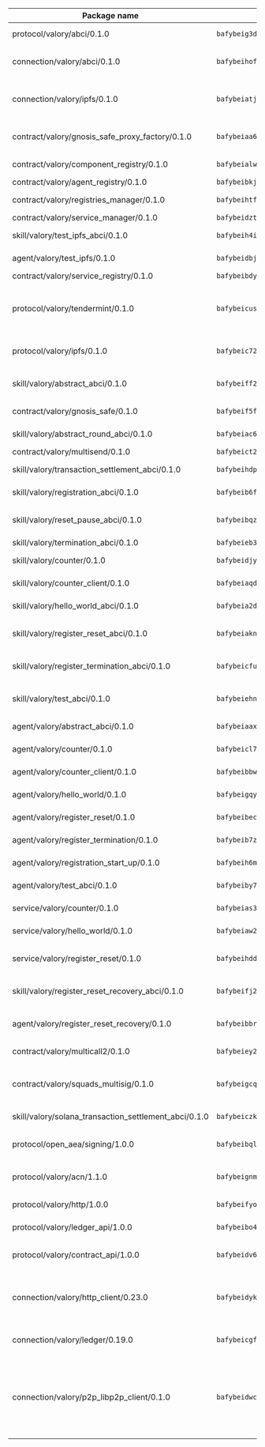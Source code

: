 | Package name                                                  | Package hash                                                  | Description                                                                                                                |
| ------------------------------------------------------------- | ------------------------------------------------------------- | -------------------------------------------------------------------------------------------------------------------------- |
| protocol/valory/abci/0.1.0                                    | `bafybeig3dj5jhsowlvg3t73kgobf6xn4nka7rkttakdb2gwsg5bp7rt7q4` | A protocol for ABCI requests and responses.                                                                                |
| connection/valory/abci/0.1.0                                  | `bafybeihofnsokowicviac6yz3uhur52l3mf54s2hz4i2je5ie4vlruouga` | connection to wrap communication with an ABCI server.                                                                      |
| connection/valory/ipfs/0.1.0                                  | `bafybeiatjutuiav7oxl4hszy3oypdwuetr6crjpminush54c5k4nbeciv4` | A connection responsible for uploading and downloading files from IPFS.                                                    |
| contract/valory/gnosis_safe_proxy_factory/0.1.0               | `bafybeiaa6fgwtykrti6i7sbt22raavpsbobsq2xgem4nkbcg744agnmkae` | Gnosis Safe proxy factory (GnosisSafeProxyFactory) contract                                                                |
| contract/valory/component_registry/0.1.0                      | `bafybeialw5eaa4v54s7i3sjsuy6d5k624quhxhziqntwq5hnz4g646sb7m` | Component registry contract                                                                                                |
| contract/valory/agent_registry/0.1.0                          | `bafybeibkj4pm6ziqh2fl3xfsjiou4ibnxlipmvmqhgvc7xwpnaddbtxzli` | Agent registry contract                                                                                                    |
| contract/valory/registries_manager/0.1.0                      | `bafybeihtfmbzsjwsz7kmujzc4bofyoxckekbdi643f762tj3fe4witgjqu` | Registries Manager contract                                                                                                |
| contract/valory/service_manager/0.1.0                         | `bafybeidzttjrfn3kfxubr24axouytshsm57sjl2232g2z3wlitk6dl32em` | Service Manager contract                                                                                                   |
| skill/valory/test_ipfs_abci/0.1.0                             | `bafybeih4itxgvvsxuf6kaaw6jzq3lys5hb2bdvb4zzjimwd5eoiutbyije` | IPFS e2e testing application.                                                                                              |
| agent/valory/test_ipfs/0.1.0                                  | `bafybeidbju3dqvtorylliejujtvago7wxo6kkusfnenaoebqqwev22twsy` | Agent for testing the ABCI connection.                                                                                     |
| contract/valory/service_registry/0.1.0                        | `bafybeibdy55edqs3djptv77ljkmbf6m3zizhutmvwgj3hpsagvmzhr4jbm` | Service Registry contract                                                                                                  |
| protocol/valory/tendermint/0.1.0                              | `bafybeicusvezoqlmyt6iqomcbwaz3xkhk2qf3d56q5zprmj3xdxfy64k54` | A protocol for communication between two AEAs to share tendermint configuration details.                                   |
| protocol/valory/ipfs/0.1.0                                    | `bafybeic72ncgqbzoz2guj4p4yjqulid7mv6yroeh65hxznloamoveeg7hq` | A protocol specification for IPFS requests and responses.                                                                  |
| skill/valory/abstract_abci/0.1.0                              | `bafybeiff2dqnkeorf343fmb3547fhiznvdw4ewbwl4rqluek2cv6ibl5hi` | The abci skill provides a template of an ABCI application.                                                                 |
| contract/valory/gnosis_safe/0.1.0                             | `bafybeif5fdwoxq5mscrurtuimadmtctyxxeeui45u4g6leqobzls7bsl3u` | Gnosis Safe (GnosisSafeL2) contract                                                                                        |
| skill/valory/abstract_round_abci/0.1.0                        | `bafybeiac62ennpw54gns2quk4g3yoaili2mb72nj6c52czobz5dcwj4mwi` | abstract round-based ABCI application                                                                                      |
| contract/valory/multisend/0.1.0                               | `bafybeict2k3vf3c4fvzosaq5kku2ivtzsskbomrujmmoicut7eg52onnje` | MultiSend contract                                                                                                         |
| skill/valory/transaction_settlement_abci/0.1.0                | `bafybeihdpac4ayfgop3ixflimlb3zzyeejlpqtljfptdak6tc7aq4u5fzi` | ABCI application for transaction settlement.                                                                               |
| skill/valory/registration_abci/0.1.0                          | `bafybeib6fsfur5jnflcveidnaeylneybwazewufzwa5twnwovdqgwtwsxm` | ABCI application for common apps.                                                                                          |
| skill/valory/reset_pause_abci/0.1.0                           | `bafybeibqz7y3i4aepuprhijwdydkcsbqjtpeea6gdzpp5fgc6abrvjz25a` | ABCI application for resetting and pausing app executions.                                                                 |
| skill/valory/termination_abci/0.1.0                           | `bafybeieb3gnvjxxsh73g67m7rivzknwb63xu4qeagpkv7f4mqz33ecikem` | Termination skill.                                                                                                         |
| skill/valory/counter/0.1.0                                    | `bafybeidjyau3vaucwperegdg7mcghlwsa3dch6sykcftiwviqiyzixxoje` | The ABCI Counter application example.                                                                                      |
| skill/valory/counter_client/0.1.0                             | `bafybeiaqdfulxamdshw7fykfkqvkpvjb5bnmhv7ffrjiwdi4ktiulklx6q` | A client for the ABCI counter application.                                                                                 |
| skill/valory/hello_world_abci/0.1.0                           | `bafybeia2d2lmmp2xzw3sjmrugdvj2jripaxwew7upuzxkdqbhrl5gctteq` | Hello World ABCI application.                                                                                              |
| skill/valory/register_reset_abci/0.1.0                        | `bafybeiaknfl3u5nkop2doxqpcduamkzcgqyoj5wcia2bchsp4lw5ezrqqa` | ABCI application for dummy skill that registers and resets                                                                 |
| skill/valory/register_termination_abci/0.1.0                  | `bafybeicfu2dwzniosyugb472og2ieludqcr3kpsnrvpmz7avyhwpcau2oa` | ABCI application for dummy skill that registers and resets                                                                 |
| skill/valory/test_abci/0.1.0                                  | `bafybeiehns7ofuayc7ark5dolqxkia2ujc4nrl3lasgqipe2lkmpazrdku` | ABCI application for testing the ABCI connection.                                                                          |
| agent/valory/abstract_abci/0.1.0                              | `bafybeiaax5v36477s3knhbjesr5bo6ixiwt2jobfvckwoxg7cpehcquhaa` | The abstract ABCI AEA - for testing purposes only.                                                                         |
| agent/valory/counter/0.1.0                                    | `bafybeicl7ptb2zypkq33xtybhzqybmlmmifqxohcg3paccvl5k6jfgkj7y` | The ABCI Counter example as an AEA                                                                                         |
| agent/valory/counter_client/0.1.0                             | `bafybeibbw5ncjrklzc7wujgcsfqgm7bep6eeo6im2ixfyb6fjskewmuepm` | The ABCI Counter example as an AEA                                                                                         |
| agent/valory/hello_world/0.1.0                                | `bafybeigqyxqtg3stjlhswtvxqnu3iejvtigk3erqgsptlcjgevddtaq5c4` | Hello World ABCI example.                                                                                                  |
| agent/valory/register_reset/0.1.0                             | `bafybeibecp4oeisk7da33ztsxi66fvv77jl3ql3ufz3eglcgk53psggecy` | Register reset to replicate Tendermint issue.                                                                              |
| agent/valory/register_termination/0.1.0                       | `bafybeib7zbosyh7d3x7dmk4qz377edn5zqq7poiz7yman3qbro4diskeyy` | Register terminate to test the termination feature.                                                                        |
| agent/valory/registration_start_up/0.1.0                      | `bafybeih6mzipl2wbanij47fhspoj7hyrohcd5yxjdql4c4ocm7phhmycr4` | Registration start-up ABCI example.                                                                                        |
| agent/valory/test_abci/0.1.0                                  | `bafybeiby7opi34gwnlf57uuxmevkrltkfjxwcw6hlgkhoybcyrm2rabndy` | Agent for testing the ABCI connection.                                                                                     |
| service/valory/counter/0.1.0                                  | `bafybeias3rbz6bylton5ij47d62i45zhpoph4jlyzs6iyk5i6a5v3q5gbu` | A set of agents incrementing a counter                                                                                     |
| service/valory/hello_world/0.1.0                              | `bafybeiaw2tv3ew5b5pjw57aiex5ylmliqalzuy42xlas4khr3zyf52qtom` | A simple demonstration of a simple ABCI application                                                                        |
| service/valory/register_reset/0.1.0                           | `bafybeihddpnbagznu7plrfqbupsoi5t6nwfetvuolameouo3ckapa3i2de` | Test and debug tendermint reset mechanism.                                                                                 |
| skill/valory/register_reset_recovery_abci/0.1.0               | `bafybeifj2naau3mwf4ebgyucd2uevr7wf7h7vkp3lxodwakhy2n7ctmsny` | ABCI application for dummy skill that registers and resets                                                                 |
| agent/valory/register_reset_recovery/0.1.0                    | `bafybeibbrlqs43rlh4cdxdnlbbpatbjsbrshrqn7jlgegu3a4d4crehxkm` | Agent to showcase hard reset as a recovery mechanism.                                                                      |
| contract/valory/multicall2/0.1.0                              | `bafybeiey2nftajodtjwxhdcjhyhedn4nipixfvccrewiu4aebh3sbdqqm4` | The MakerDAO multicall2 contract.                                                                                          |
| contract/valory/squads_multisig/0.1.0                         | `bafybeigcq7n3deknjbghxm7vggbknrwq7dueogvz6zoaet32t77uabxbwq` | The scaffold contract scaffolds a contract to be implemented by the developer.                                             |
| skill/valory/solana_transaction_settlement_abci/0.1.0         | `bafybeiczkvimybyy6hyzb2vfakr4l5uznbd5bz7scwryyqhagwqp6jofgy` | ABCI application for transaction settlement.                                                                               |
| protocol/open_aea/signing/1.0.0                               | `bafybeibqlfmikg5hk4phzak6gqzhpkt6akckx7xppbp53mvwt6r73h7tk4` | A protocol for communication between skills and decision maker.                                                            |
| protocol/valory/acn/1.1.0                                     | `bafybeignmc5uh3vgpuckljcj2tgg7hdqyytkm6m5b6v6mxtazdcvubibva` | The protocol used for envelope delivery on the ACN.                                                                        |
| protocol/valory/http/1.0.0                                    | `bafybeifyoio7nlh5zzyn5yz7krkou56l22to3cwg7gw5v5o3vxwklibhty` | A protocol for HTTP requests and responses.                                                                                |
| protocol/valory/ledger_api/1.0.0                              | `bafybeibo4bdtcrxi2suyzldwoetjar6pqfzm6vt5xal22ravkkcvdmtksi` | A protocol for ledger APIs requests and responses.                                                                         |
| protocol/valory/contract_api/1.0.0                            | `bafybeidv6wxpjyb2sdyibnmmum45et4zcla6tl63bnol6ztyoqvpl4spmy` | A protocol for contract APIs requests and responses.                                                                       |
| connection/valory/http_client/0.23.0                          | `bafybeidykl4elwbcjkqn32wt5h4h7tlpeqovrcq3c5bcplt6nhpznhgczi` | The HTTP_client connection that wraps a web-based client connecting to a RESTful API specification.                        |
| connection/valory/ledger/0.19.0                               | `bafybeicgfupeudtmvehbwziqfxiz6ztsxr5rxzvalzvsdsspzz73o5fzfi` | A connection to interact with any ledger API and contract API.                                                             |
| connection/valory/p2p_libp2p_client/0.1.0                     | `bafybeidwcobzb7ut3efegoedad7jfckvt2n6prcmd4g7xnkm6hp6aafrva` | The libp2p client connection implements a tcp connection to a running libp2p node as a traffic delegate to send/receive envelopes to/from agents in the DHT. |
